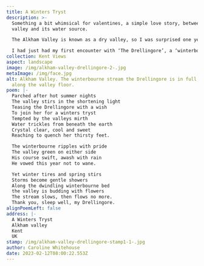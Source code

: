 ```yaml
---
title: A Winters Tryst
description: >-
  Something a bit whimsical for valentines, a simple love story, between a
  valley and its water source.

  The Alkham Valley is known as a dry valley, so I was surprised one year to see a stream running along the valley floor which increased in width throughout the winter months only to vanish in the spring.

  I had just had my first encounter with ‘The Drellingore’, a ‘winterbourne’ stream transient in nature, dependent upon the weather. It can be many years between its occurrence. I was captivated.
collection: Kent Views
aspect: landscape
image: /img/alkham-valley-drellingore-2-.jpg
metaImage: /img/face.jpg
alt: Alkham Valley. The winterbourne stream the Drellingore is in full flow
  along the valley floor.
poem: |-
  Parched after hot summer nights
  The valley stirs in the shortening light
  Teasing the Drellingore with a wish
  To join her for a winters tryst
  Tempted by the valleys mirth
  Water trickles from beneath the earth
  Crystal clear, cool and sweet
  Reaching to quench her thirsty feet.

  The winterbourne ripples with pride
  The valley green on either side
  His course swift, awash with rain
  He vowed this year not to wane.

  Yet winter tires and spring stirs
  Storms become gentle showers
  Along the dwindling winterbourne bed
  the valley is budding with flowers
  The stream slows, then flows no more.
  Thank you, sleep well, my Drellingore.
alignPoemLeft: false
address: |-
  A Winters Tryst
  Alkham valley
  Kent
  UK
stamp: /img/alkham-valley-drellingore-stamp1-1-.jpg
author: Caroline Whitehouse
date: 2023-02-12T08:00:22.553Z
---
```

